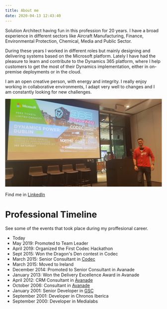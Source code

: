 ```yaml
---
title: About me
date: 2020-04-13 12:43:40
---
```

Solution Architect having fun in this profession for 20 years. I have a broad experience in different sectors like Aircraft Manufacturing, Finance, Environmental Protection, Chemical, Media and Public Sector.

During these years I worked in different roles but mainly designing and delivering systems based on the Microsoft platform. Lately I have had the pleasure to learn and contribute to the Dynamics 365 platform, where I help customers to get the most of their Dynamics implementation, either in on-premise deployments or in the cloud. 

I am an open creative person, with energy and integrity. I really enjoy working in collaborative environments, I adapt very well to changes and I am constantly looking for new challenges.

![Having fun in the last Dublin D365 Saturday](me/Image1.png)


Find me in [LinkedIn](https://www.linkedin.com/in/cristhianfernandez")

# Professional Timeline

See some of the events that took place during my proffesional career. 

- Today
- May 2019: Promoted to Team Leader
- April 2019: Organized the First Codec Hackathon
- Sept 2015: Won the Dragon's Den contest in Codec
- March 2015: Senior Consultant in [Codec](http://codec.ie/)
- March 2015: Moved to Ireland
- December 2014: Promoted to Senior Consultant in Avanade
- January 2013: Won the Delivery Excellence Award in Avanade
- April 2012: CRM Consultant in [Avanade](http://avanade.es/)
- October 2006: Consultant in [Avanade](http://avanade.es/)
- January 2001: Senior Developer in [GSC](http://gscsal.es/)
- September 2001: Developer in Chronos Iberica
- September 2000: Developer in Medialabs